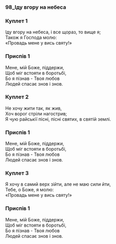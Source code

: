 ### 98_Іду вгору на небеса
### Куплет 1
Іду вгору на небеса, і все щораз, то вище я; <br/>Також я Господа молю: <br/>«Провадь мене у вись святу!»
### Приспів 1
Мене, мій Боже, піддержи, <br/>Щоб міг встояти в боротьбі, <br/>Бо я пізнав - Твоя любов <br/>Людей спасає знов і знов.
### Куплет 2
Не хочу жити так, як жив,<br/>Хоч ворог стріли нагострив;<br/>Я чую райськії пісні, пісні святих, в святій землі.
### Приспів 1
Мене, мій Боже, піддержи, <br/>Щоб міг встояти в боротьбі, <br/>Бо я пізнав - Твоя любов <br/>Людей спасає знов і знов.
### Куплет 3
Я хочу в самий верх зійти, але не маю сили йти, <br/>Тебе, о Боже, я молю: <br/>«Провадь мене у вись святу!»
### Приспів 1
Мене, мій Боже, піддержи, <br/>Щоб міг встояти в боротьбі, <br/>Бо я пізнав - Твоя любов <br/>Людей спасає знов і знов.
